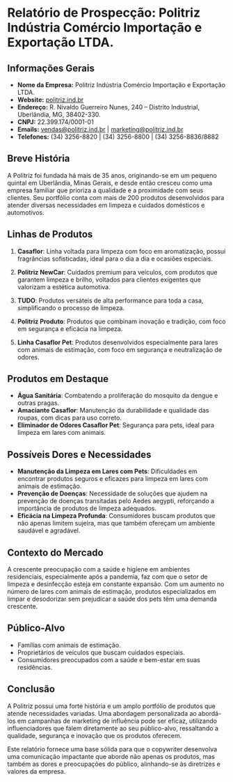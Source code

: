 # Relatório de Prospecção: Politriz Indústria Comércio Importação e Exportação LTDA.

## Informações Gerais
- **Nome da Empresa:** Politriz Indústria Comércio Importação e Exportação LTDA.
- **Website:** [politriz.ind.br](http://www.politriz.ind.br)
- **Endereço:** R. Nivaldo Guerreiro Nunes, 240 – Distrito Industrial, Uberlândia, MG, 38402-330.
- **CNPJ:** 22.399.174/0001-01
- **Emails:** vendas@politriz.ind.br | marketing@politriz.ind.br
- **Telefones:** (34) 3256-8820 | (34) 3256-8800 | (34) 3256-8836/8882

## Breve História
A Politriz foi fundada há mais de 35 anos, originando-se em um pequeno quintal em Uberlândia, Minas Gerais, e desde então cresceu como uma empresa familiar que prioriza a qualidade e a proximidade com seus clientes. Seu portfólio conta com mais de 200 produtos desenvolvidos para atender diversas necessidades em limpeza e cuidados domésticos e automotivos.

## Linhas de Produtos
1. **Casaflor**: Linha voltada para limpeza com foco em aromatização, possui fragrâncias sofisticadas, ideal para o dia a dia e ocasiões especiais.
   
2. **Politriz NewCar**: Cuidados premium para veículos, com produtos que garantem limpeza e brilho, voltados para clientes exigentes que valorizam a estética automotiva.

3. **TUDO**: Produtos versáteis de alta performance para toda a casa, simplificando o processo de limpeza.

4. **Politriz Produto**: Produtos que combinam inovação e tradição, com foco em segurança e eficácia na limpeza.

5. **Linha Casaflor Pet**: Produtos desenvolvidos especialmente para lares com animais de estimação, com foco em segurança e neutralização de odores.

## Produtos em Destaque
- **Água Sanitária**: Combatendo a proliferação do mosquito da dengue e outras pragas.
- **Amaciante Casaflor**: Manutenção da durabilidade e qualidade das roupas, com dicas para uso correto.
- **Eliminador de Odores Casaflor Pet**: Segurança para pets, ideal para limpeza em lares com animais.

## Possíveis Dores e Necessidades
- **Manutenção da Limpeza em Lares com Pets**: Dificuldades em encontrar produtos seguros e eficazes para limpeza em lares com animais de estimação.
- **Prevenção de Doenças**: Necessidade de soluções que ajudem na prevenção de doenças transitadas pelo Aedes aegypti, reforçando a importância de produtos de limpeza adequados.
- **Eficácia na Limpeza Profunda**: Consumidores buscam produtos que não apenas limitem sujeira, mas que também ofereçam um ambiente saudável e agradável.

## Contexto do Mercado
A crescente preocupação com a saúde e higiene em ambientes residenciais, especialmente após a pandemia, faz com que o setor de limpeza e desinfecção esteja em constante expansão. Com um aumento no número de lares com animais de estimação, produtos especializados em limpar e desodorizar sem prejudicar a saúde dos pets têm uma demanda crescente.

## Público-Alvo
- Famílias com animais de estimação.
- Proprietários de veículos que buscam cuidados especiais.
- Consumidores preocupados com a saúde e bem-estar em suas residências.

## Conclusão
A Politriz possui uma forte história e um amplo portfólio de produtos que atende necessidades variadas. Uma abordagem personalizada ao abordá-los em campanhas de marketing de influência pode ser eficaz, utilizando influenciadores que falem diretamente ao seu público-alvo, ressaltando a qualidade, segurança e inovação que os produtos oferecem. 

Este relatório fornece uma base sólida para que o copywriter desenvolva uma comunicação impactante que aborde não apenas os produtos, mas também as dores e preocupações do público, alinhando-se às diretrizes e valores da empresa.